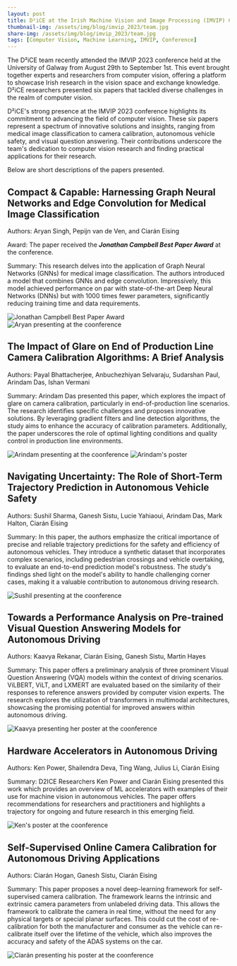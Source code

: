 ```yaml
---
layout: post
title: D²iCE at the Irish Machine Vision and Image Processing (IMVIP) Conference
thumbnail-img: /assets/img/blog/imvip_2023/team.jpg
share-img: /assets/img/blog/imvip_2023/team.jpg
tags: [Computer Vision, Machine Learning, IMVIP, Conference]
---
```


The D²iCE team recently attended the IMVIP 2023 conference held at the University of Galway from August 29th to September 1st. This event brought together experts and researchers from computer vision, offering a platform to showcase Irish research in the vision space and exchange knowledge. D²iCE researchers presented six papers that tackled diverse challenges in the realm of computer vision.

D²iCE's strong presence at the IMVIP 2023 conference highlights its commitment to advancing the field of computer vision. These six papers represent a spectrum of innovative solutions and insights, ranging from medical image classification to camera calibration, autonomous vehicle safety, and visual question answering. Their contributions underscore the team's dedication to computer vision research and finding practical applications for their research.

Below are short descriptions of the papers presented.

## Compact & Capable: Harnessing Graph Neural Networks and Edge Convolution for Medical Image Classification
Authors: Aryan Singh, Pepijn van de Ven, and Ciarán Eising

Award: The paper received the **_Jonathan Campbell Best Paper Award_** at the conference.

Summary: This research delves into the application of Graph Neural Networks (GNNs) for medical image classification. The authors introduced a model that combines GNNs and edge convolution. Impressively, this model achieved performance on par with state-of-the-art Deep Neural Networks (DNNs) but with 1000 times fewer parameters, significantly reducing training time and data requirements.

![Jonathan Campbell Best Paper Award](/assets/img/blog/imvip_2023/1693598680332.jpg)
![Aryan presenting at the coonference](/assets/img/blog/imvip_2023/57bba892-f181-431a-b24b-569b60518572.jpg)

## The Impact of Glare on End of Production Line Camera Calibration Algorithms: A Brief Analysis
Authors: Payal Bhattacherjee, Anbuchezhiyan Selvaraju, Sudarshan Paul, Arindam Das, Ishan Vermani

Summary: Arindam Das presented this paper, which explores the impact of glare on camera calibration, particularly in end-of-production line scenarios. The research identifies specific challenges and proposes innovative solutions. By leveraging gradient filters and line detection algorithms, the study aims to enhance the accuracy of calibration parameters. Additionally, the paper underscores the role of optimal lighting conditions and quality control in production line environments.

![Arindam presenting at the coonference](/assets/img/blog/imvip_2023/1693502501072.jpg)
![Arindam's poster](/assets/img/blog/imvip_2023/1693502501331.jpg)

## Navigating Uncertainty: The Role of Short-Term Trajectory Prediction in Autonomous Vehicle Safety
Authors: Sushil Sharma, Ganesh Sistu, Lucie Yahiaoui, Arindam Das, Mark Halton, Ciarán Eising

Summary: In this paper, the authors emphasize the critical importance of precise and reliable trajectory predictions for the safety and efficiency of autonomous vehicles. They introduce a synthetic dataset that incorporates complex scenarios, including pedestrian crossings and vehicle overtaking, to evaluate an end-to-end prediction model's robustness. The study's findings shed light on the model's ability to handle challenging corner cases, making it a valuable contribution to autonomous driving research.

![Sushil presenting at the coonference](/assets/img/blog/imvip_2023/20230901_094220.jpg)

## Towards a Performance Analysis on Pre-trained Visual Question Answering Models for Autonomous Driving
Authors: Kaavya Rekanar, Ciarán Eising, Ganesh Sistu, Martin Hayes

Summary: This paper offers a preliminary analysis of three prominent Visual Question Answering (VQA) models within the context of driving scenarios. ViLBERT, ViLT, and LXMERT are evaluated based on the similarity of their responses to reference answers provided by computer vision experts. The research explores the utilization of transformers in multimodal architectures, showcasing the promising potential for improved answers within autonomous driving.

![Kaavya presenting her poster at the coonference](/assets/img/blog/imvip_2023/1693773768335.jpg)

## Hardware Accelerators in Autonomous Driving
Authors: Ken Power, Shailendra Deva, Ting Wang, Julius Li, Ciarán Eising

Summary: D2ICE Researchers Ken Power and Ciarán Eising presented this work which provides an overview of ML accelerators with examples of their use for machine vision in autonomous vehicles. The paper offers recommendations for researchers and practitioners and highlights a trajectory for ongoing and future research in this emerging field.

![Ken's poster at the coonference](/assets/img/blog/imvip_2023/1693574758851.jpg)

## Self-Supervised Online Camera Calibration for Autonomous Driving Applications
Authors: Ciarán Hogan, Ganesh Sistu, Ciarán Eising

Summary: This paper proposes a novel deep-learning framework for self-supervised camera calibration. The framework learns the intrinsic and extrinsic camera parameters from unlabeled driving data. This allows the framework to calibrate the camera in real time, without the need for any physical targets or special planar surfaces. This could cut the cost of re-calibration for both the manufacturer and consumer as the vehicle can re-calibrate itself over the lifetime of the vehicle, which also improves the accuracy and safety of the ADAS systems on the car.

![Ciarán presenting his poster at the coonference](/assets/img/blog/imvip_2023/1693654426783.jpg)
